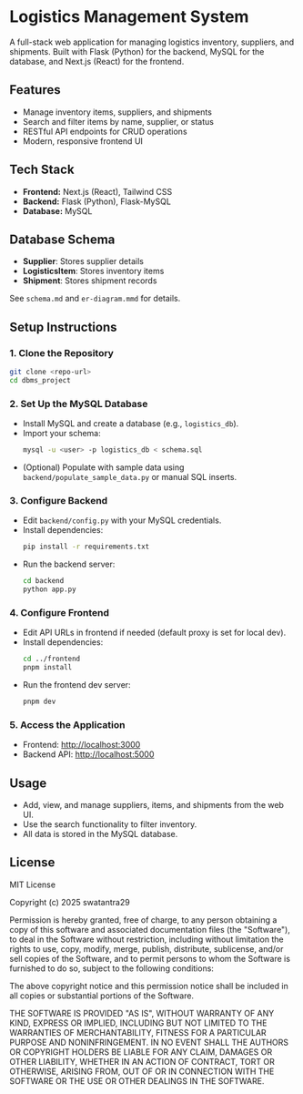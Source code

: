 # Logistics Management System

A full-stack web application for managing logistics inventory, suppliers, and shipments. Built with Flask (Python) for the backend, MySQL for the database, and Next.js (React) for the frontend.

## Features
- Manage inventory items, suppliers, and shipments
- Search and filter items by name, supplier, or status
- RESTful API endpoints for CRUD operations
- Modern, responsive frontend UI

## Tech Stack
- **Frontend:** Next.js (React), Tailwind CSS
- **Backend:** Flask (Python), Flask-MySQL
- **Database:** MySQL

## Database Schema
- **Supplier**: Stores supplier details
- **LogisticsItem**: Stores inventory items
- **Shipment**: Stores shipment records

See `schema.md` and `er-diagram.mmd` for details.

## Setup Instructions

### 1. Clone the Repository
```sh
git clone <repo-url>
cd dbms_project
```

### 2. Set Up the MySQL Database
- Install MySQL and create a database (e.g., `logistics_db`).
- Import your schema:
  ```sh
  mysql -u <user> -p logistics_db < schema.sql
  ```
- (Optional) Populate with sample data using `backend/populate_sample_data.py` or manual SQL inserts.

### 3. Configure Backend
- Edit `backend/config.py` with your MySQL credentials.
- Install dependencies:
  ```sh
  pip install -r requirements.txt
  ```
- Run the backend server:
  ```sh
  cd backend
  python app.py
  ```

### 4. Configure Frontend
- Edit API URLs in frontend if needed (default proxy is set for local dev).
- Install dependencies:
  ```sh
  cd ../frontend
  pnpm install
  ```
- Run the frontend dev server:
  ```sh
  pnpm dev
  ```

### 5. Access the Application
- Frontend: [http://localhost:3000](http://localhost:3000)
- Backend API: [http://localhost:5000](http://localhost:5000)

## Usage
- Add, view, and manage suppliers, items, and shipments from the web UI.
- Use the search functionality to filter inventory.
- All data is stored in the MySQL database.

## License

MIT License

Copyright (c) 2025 swatantra29

Permission is hereby granted, free of charge, to any person obtaining a copy
of this software and associated documentation files (the "Software"), to deal
in the Software without restriction, including without limitation the rights
to use, copy, modify, merge, publish, distribute, sublicense, and/or sell
copies of the Software, and to permit persons to whom the Software is
furnished to do so, subject to the following conditions:

The above copyright notice and this permission notice shall be included in all
copies or substantial portions of the Software.

THE SOFTWARE IS PROVIDED "AS IS", WITHOUT WARRANTY OF ANY KIND, EXPRESS OR
IMPLIED, INCLUDING BUT NOT LIMITED TO THE WARRANTIES OF MERCHANTABILITY,
FITNESS FOR A PARTICULAR PURPOSE AND NONINFRINGEMENT. IN NO EVENT SHALL THE
AUTHORS OR COPYRIGHT HOLDERS BE LIABLE FOR ANY CLAIM, DAMAGES OR OTHER
LIABILITY, WHETHER IN AN ACTION OF CONTRACT, TORT OR OTHERWISE, ARISING FROM,
OUT OF OR IN CONNECTION WITH THE SOFTWARE OR THE USE OR OTHER DEALINGS IN THE
SOFTWARE.